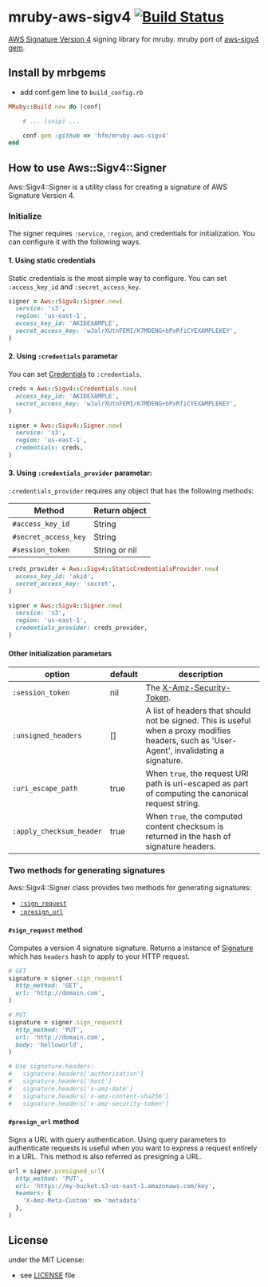 # mruby-aws-sigv4 [![Build Status](https://travis-ci.org/hfm/mruby-aws-sigv4.svg?branch=master)](https://travis-ci.org/hfm/mruby-aws-sigv4)

[AWS Signature Version 4](https://docs.aws.amazon.com/general/latest/gr/signature-version-4.html) signing library for mruby. mruby port of [aws-sigv4 gem](https://rubygems.org/gems/aws-sigv4/).

## Install by mrbgems

- add conf.gem line to `build_config.rb`

```ruby
MRuby::Build.new do |conf|

    # ... (snip) ...

    conf.gem :github => 'hfm/mruby-aws-sigv4'
end
```

## How to use Aws::Sigv4::Signer

Aws::Sigv4::Signer is a utility class for creating a signature of AWS Signature Version 4.

### Initialize

The signer requires `:service`, `:region`, and credentials for initialization. You can configure it with the following ways.

#### 1. Using static credentials

Static credentials is the most simple way to configure. You can set `:access_key_id` and `:secret_access_key`.

```ruby
signer = Aws::Sigv4::Signer.new(
  service: 's3',
  region: 'us-east-1',
  access_key_id: 'AKIDEXAMPLE',
  secret_access_key: 'wJalrXUtnFEMI/K7MDENG+bPxRfiCYEXAMPLEKEY',
)
```

#### 2. Using `:credentials` parametar

You can set [Credentials](./mrblib/credencials.rb) to `:credentials`.

```ruby
creds = Aws::Sigv4::Credentials.new(
  access_key_id: 'AKIDEXAMPLE',
  secret_access_key: 'wJalrXUtnFEMI/K7MDENG+bPxRfiCYEXAMPLEKEY',
)

signer = Aws::Sigv4::Signer.new(
  service: 's3',
  region: 'us-east-1',
  credentials: creds,
)
```

#### 3. Using `:credentials_provider` parametar:

`:credentials_provider` requires any object that has the following methods:

Method | Return object
---|---
`#access_key_id` | String
`#secret_access_key` | String
`#session_token` | String or nil

```ruby
creds_provider = Aws::Sigv4::StaticCredentialsProvider.new(
  access_key_id: 'akid',
  secret_access_key: 'secret',
)

signer = Aws::Sigv4::Signer.new(
  service: 's3',
  region: 'us-east-1',
  credentials_provider: creds_provider,
)
```

#### Other initialization parametars

option | default | description
---|---|---
`:session_token` | nil | The [X-Amz-Security-Token](https://docs.aws.amazon.com/STS/latest/APIReference/CommonParameters.html#CommonParameters-X-Amz-Security-Token).
`:unsigned_headers` | [] | A list of headers that should not be signed. This is useful when a proxy modifies headers, such as 'User-Agent', invalidating a signature.
`:uri_escape_path` | true | When `true`, the request URI path is uri-escaped as part of computing the canonical request string.
`:apply_checksum_header` | true | When `true`, the computed content checksum is returned in the hash of signature headers.

### Two methods for generating signatures

Aws::Sigv4::Signer class provides two methods for generating signatures:

- [`:sign_request`](#sign_request-method)
- [`:presign_url`](#presign_url-method)

#### `#sign_request` method

Computes a version 4 signature signature. Returns a instance of [Signature](./mrblib/signature.rb) which has `headers` hash to apply to your HTTP request.

```ruby
# GET
signature = signer.sign_request(
  http_method: 'GET',
  url: 'http://domain.com',
)

# PUT
signature = signer.sign_request(
  http_method: 'PUT',
  url: 'http://domain.com',
  body: 'helloworld',
)

# Use signature.headers:
#   signature.headers['authorization']
#   signature.headers['host']
#   signature.headers['x-amz-date']
#   signature.headers['x-amz-content-sha256']
#   signature.headers['x-amz-security-token']
```

#### `#presign_url` method

Signs a URL with query authentication. Using query parameters to authenticate requests is useful when you want to express a request entirely in a URL. This method is also referred as presigning a URL.

```ruby
url = signer.presigned_url(
  http_method: 'PUT',
  url: 'https://my-bucket.s3-us-east-1.amazonaws.com/key',
  headers: {
    'X-Amz-Meta-Custom' => 'metadata'
  },
)
```

## License

under the MIT License:
- see [LICENSE](./LICENSE) file
